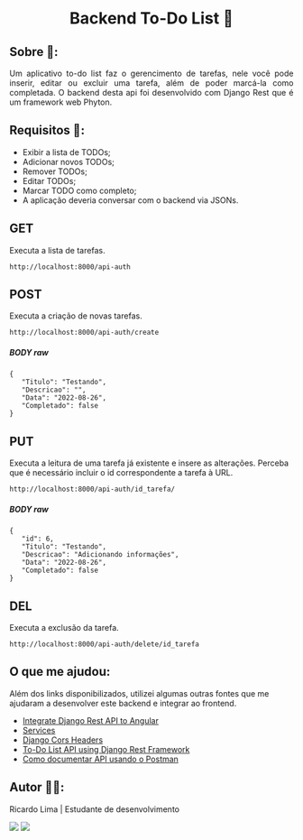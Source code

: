 <h1 align="center">Backend To-Do List 📑</h1>

## Sobre 🔎:

<p align="justify">Um aplicativo to-do list faz o gerencimento de tarefas, nele você pode inserir, editar ou excluir uma tarefa, além de poder marcá-la como completada. O backend desta api foi desenvolvido com Django Rest que é um framework web Phyton.</p>

## Requisitos :blue_book::

- Exibir a lista de TODOs;
- Adicionar novos TODOs;
- Remover TODOs;
- Editar TODOs;
- Marcar TODO como completo;
- A aplicação deveria conversar com o backend via JSONs.

## GET 

Executa a lista de tarefas.

```
http://localhost:8000/api-auth
``` 

## POST

Executa a criação de novas tarefas.

```
http://localhost:8000/api-auth/create
``` 

##### BODY raw

```
{
   "Titulo": "Testando",
   "Descricao": "",
   "Data": "2022-08-26",
   "Completado": false
}
```

## PUT

Executa a leitura de uma tarefa já existente e insere as alterações. Perceba que é necessário incluir o id correspondente a tarefa à URL.

```
http://localhost:8000/api-auth/id_tarefa/
```

##### BODY raw
 
```
{
   "id": 6,
   "Titulo": "Testando",
   "Descricao": "Adicionando informações",
   "Data": "2022-08-26",
   "Completado": false
}
```

## DEL

Executa a exclusão da tarefa.

```
http://localhost:8000/api-auth/delete/id_tarefa
```

## O que me ajudou:

Além dos links disponibilizados, utilizei algumas outras fontes que me ajudaram a desenvolver este backend e integrar ao frontend. 

-  [Integrate Django Rest API to Angular](https://www.youtube.com/watch?v=evihDSZuO70)
-  [Services](https://jacksongomesbr.gitbooks.io/desenvolvimento-web-front-end-com-angular/content/servicos.html)
-  [Django Cors Headers](https://pypi.org/project/django-cors-headers/)
-  [To-Do List API using Django Rest Framework](https://www.youtube.com/watch?v=G_IyMUm7Za0&t=1095s)
-  [Como documentar API usando o Postman](https://onebitcode.com/documentar-api-postman/)

## Autor 👨‍🎨:
Ricardo Lima | Estudante de desenvolvimento
<div>
    <a href="mailto:sricardolimaa@gmail.com" target="_blank"><img src="https://img.shields.io/badge/Gmail-D14836?style=for-the-badge&logo=gmail&logoColor=white"target="_blank"></a> 
    <a href="https://www.linkedin.com/in/slimarc/" target="_blank"><img src="https://img.shields.io/badge/LinkedIn-0077B5?style=for-the-badge&logo=linkedin&logoColor=white" target="_blank"></a> 
</div>
